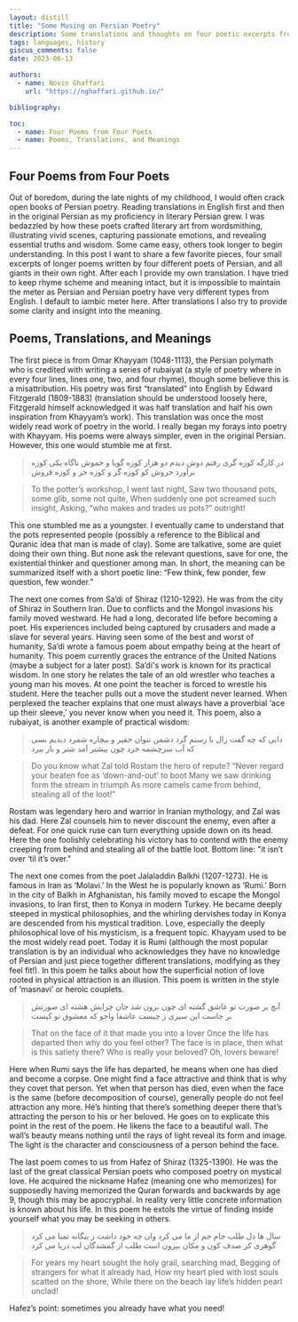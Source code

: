 ```yaml
---
layout: distill
title: "Some Musing on Persian Poetry"
description: Some translations and thoughts on four poetic excerpts from four of the giants of Persian poetry
tags: languages, history
giscus_comments: false
date: 2023-06-13

authors:
  - name: Novin Ghaffari
    url: "https://nghaffari.github.io/"

bibliography: 

toc:
  - name: Four Poems from Four Poets
  - name: Poems, Translations, and Meanings
---
```


## Four Poems from Four Poets

Out of boredom, during the late nights of my childhood, I would often crack open books of Persian poetry. Reading translations in English first and then in the original Persian as my proficiency in literary Persian grew. I was bedazzled by how these poets crafted literary art from wordsmithing, illustrating vivid scenes, capturing passionate emotions, and revealing essential truths and wisdom. Some came easy, others took longer to begin understanding. In this post I want to share a few favorite pieces, four small excerpts of longer poems written by four different poets of Persian, and all giants in their own right. After each I provide my own translation. I have tried to keep rhyme scheme and meaning intact, but it is impossible to maintain the meter as Persian and Persian poetry have very different types from English. I default to iambic meter here. After translations I also try to provide some clarity and insight into the meaning.

## Poems, Translations, and Meanings

The first piece is from Omar Khayyam (1048-1113), the Persian polymath who is credited with writing a series of rubaiyat (a style of poetry where in every four lines, lines one, two, and four rhyme), though some believe this is a misattribution. His poetry was first “translated” into English by Edward Fitzgerald (1809-1883) (translation should be understood loosely here, Fitzgerald himself acknowledged it was half translation and half his own inspiration from Khayyam’s work). This translation was once the most widely read work of poetry in the world. I really began my forays into poetry with Khayyam. His poems were always simpler, even in the original Persian. However, this one would stumble me at first.

>در کارگه کوزه گری رفتم دوش
دیدم دو هزار کوزه گویا و خموش
ناگاه یکی کوزه برآورد خروش
کو کوزه گر و کوزه خر و کوزه فروش

>To the potter’s workshop, I went last night,
Saw two thousand pots, some glib, some not quite,
When suddenly one pot screamed such insight,
Asking, “who makes and trades us pots?” outright!

This one stumbled me as a youngster. I eventually came to understand that the pots represented people (possibly a reference to the Biblical and Quranic idea that man is made of clay). Some are talkative, some are quiet doing their own thing. But none ask the relevant questions, save for one, the existential thinker and questioner among man. In short, the meaning can be summarized itself with a short poetic line: “Few think, few ponder, few question, few wonder.”

The next one comes from Sa’di of Shiraz (1210-1292). He was from the city of Shiraz in Southern Iran. Due to conflicts and the Mongol invasions his family moved westward. He had a long, decorated life before becoming a poet. His experiences included being captured by crusaders and made a slave for several years. Having seen some of the best and worst of humanity, Sa’di wrote a famous poem about empathy being at the heart of humanity. This poem currently graces the entrance of the United Nations (maybe a subject for a later post). Sa’di's work is known for its practical wisdom. In one story he relates the tale of an old wrestler who teaches a young man his moves. At one point the teacher is forced to wrestle his student. Here the teacher pulls out a move the student never learned. When perplexed the teacher explains that one must always have a proverbial ‘ace up their sleeve,’ you never know when you need it. This poem, also a rubaiyat, is another example of practical wisdom:

>دانی که چه گفت زال با رستم گرد
دشمن نتوان حقیر و بیچاره شمرد
دیدیم بسی که آب سرچشمه خرد
چون بیشتر آمد شتر و بار ببرد

> Do you know what Zal told Rostam the hero of repute?
“Never regard your beaten foe as ‘down-and-out’ to boot
Many we saw drinking form the stream in triumph
As more camels came from behind, stealing all of the loot!”

Rostam was legendary hero and warrior in Iranian mythology, and Zal was his dad. Here Zal counsels him to never discount the enemy, even after a defeat. For one quick ruse can turn everything upside down on its head. Here the one foolishly celebrating his victory has to contend with the enemy creeping from behind and stealing all of the battle loot. Bottom line: "it isn’t over ‘til it’s over."

The next one comes from the poet Jalaladdin Balkhi (1207-1273). He is famous in Iran as ‘Molavi.’ In the West he is popularly known as ‘Rumi.’ Born in the city of Balkh in Afghanistan, his family moved to escape the Mongol invasions, to Iran first, then to Konya in modern Turkey. He became deeply steeped in mystical philosophies, and the whirling dervishes today in Konya are descended from his mystical tradition. Love, especially the deeply philosophical love of his mysticism, is a frequent topic. Khayyam used to be the most widely read poet. Today it is Rumi (although the most popular translation is by an individual who acknowledges they have no knowledge of Persian and just piece together different translations, modifying as they feel fit!). In this poem he talks about how the superficial notion of love rooted in physical attraction is an illusion. This poem is written in the style of ‘masnavi’ or heroic couplets.

>آنچ بر صورت تو عاشق گشته ای
چون برون شد جان چرایش هشته ای
صورتش بر جاست این سیری ز چیست
عاشقا واجو که معشوق تو کیست

>That on the face of it that made you into a lover
Once the life has departed then why do you feel other?
The face is in place, then what is this satiety there?
Who is really your beloved? Oh, lovers beware!
 
Here when Rumi says the life has departed, he means when one has died and become a corpse. One might find a face attractive and think that is why they covet that person. Yet when that person has died, even when the face is the same (before decomposition of course), generally people do not feel attraction any more. He’s hinting that there’s something deeper there that’s attracting the person to his or her beloved. He goes on to explicate this point in the rest of the poem. He likens the face to a beautiful wall. The wall’s beauty means nothing until the rays of light reveal its form and image. The light is the character and consciousness of a person behind the face.

The last poem comes to us from Hafez of Shiraz (1325-1390). He was the last of the great classical Persian poets who composed poetry on mystical love. He acquired the nickname Hafez (meaning one who memorizes) for supposedly having memorized the Quran forwards and backwards by age 9, though this may be apocryphal. In reality very little concrete information is known about his life. In this poem he extols the virtue of finding inside yourself what you may be seeking in others.

>سال ها دل طلب جام جم از ما می کرد
وان چه خود داشت ز بیگانه تمنا می کرد
گوهری کز صدف کون و مکان بیرون است
طلب از گمشدگان لب دریا می کرد

>For years my heart sought the holy grail, searching mad,
Begging of strangers for what it already had,
How my heart pled with lost souls scatted on the shore,
While there on the beach lay life’s hidden pearl unclad!

Hafez’s point: sometimes you already have what you need!
